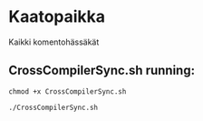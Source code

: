 # Kaatopaikka
Kaikki komentohässäkät


## CrossCompilerSync.sh running:

`chmod +x CrossCompilerSync.sh`

`./CrossCompilerSync.sh`
